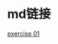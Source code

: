 

# md链接

[exercise 01](https://github.com/LiuYashion/amateur-study/blob/master/practice-001/index.md)